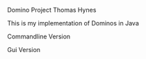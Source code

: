Domino Project Thomas Hynes

This is my implementation of Dominos in Java

Commandline Version

Gui Version